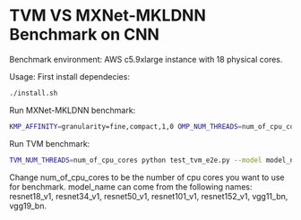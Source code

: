 # TVM VS MXNet-MKLDNN Benchmark on CNN

Benchmark environment: AWS c5.9xlarge instance with 18 physical cores.

Usage:
First install dependecies:
```bash
./install.sh
```
Run MXNet-MKLDNN benchmark:
```bash
KMP_AFFINITY=granularity=fine,compact,1,0 OMP_NUM_THREADS=num_of_cpu_cores python test_mkl_e2e.py --model model_name
```
Run TVM benchmark:
```bash
TVM_NUM_THREADS=num_of_cpu_cores python test_tvm_e2e.py --model model_name
```
Change num_of_cpu_cores to be the number of cpu cores you want to use for benchmark. model_name can come from the following names: resnet18_v1, resnet34_v1, resnet50_v1, resnet101_v1, resnet152_v1, vgg11_bn, vgg19_bn.
